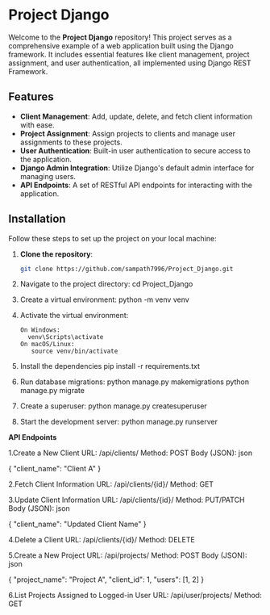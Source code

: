 # Project Django

Welcome to the **Project Django** repository! This project serves as a comprehensive example of a web application built using the Django framework. It includes essential features like client management, project assignment, and user authentication, all implemented using Django REST Framework.

## Features

- **Client Management**: Add, update, delete, and fetch client information with ease.
- **Project Assignment**: Assign projects to clients and manage user assignments to these projects.
- **User Authentication**: Built-in user authentication to secure access to the application.
- **Django Admin Integration**: Utilize Django's default admin interface for managing users.
- **API Endpoints**: A set of RESTful API endpoints for interacting with the application.

## Installation

Follow these steps to set up the project on your local machine:

1. **Clone the repository**:
   ```bash
   git clone https://github.com/sampath7996/Project_Django.git

2.  Navigate to the project directory:
       cd Project_Django
    
3.  Create a virtual environment:
        python -m venv venv
    
4.  Activate the virtual environment:

        On Windows:
          venv\Scripts\activate
        On macOS/Linux:
           source venv/bin/activate


5. Install the dependencies
    pip install -r requirements.txt

6.  Run database migrations:
      python manage.py makemigrations
      python manage.py migrate
    
7.    Create a superuser:
      python manage.py createsuperuser

8.  Start the development server:
      python manage.py runserver

**API Endpoints**

1.Create a New Client
URL: /api/clients/
Method: POST
Body (JSON):
json

{
  "client_name": "Client A"
}

2.Fetch Client Information
URL: /api/clients/{id}/
Method: GET

3.Update Client Information
URL: /api/clients/{id}/
Method: PUT/PATCH
Body (JSON):
json

{
  "client_name": "Updated Client Name"
}

4.Delete a Client
URL: /api/clients/{id}/
Method: DELETE

5.Create a New Project
URL: /api/projects/
Method: POST
Body (JSON):
json

{
  "project_name": "Project A",
  "client_id": 1,
  "users": [1, 2]
}

6.List Projects Assigned to Logged-in User
URL: /api/user/projects/
Method: GET
